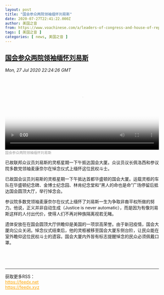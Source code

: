 ```yaml
---
layout: post
title: "国会参众两院领袖缅怀刘易斯"
date: 2020-07-27T22:41:22.000Z
author: 美国之音
from: https://www.voachinese.com/a/leaders-of-congress-and-house-of-representatives-remember-lewis-20200727/5519807.html
tags: [ 美国之音 ]
categories: [ news, 美国之音 ]
---
```

<!--1595889682000-->
[国会参众两院领袖缅怀刘易斯](https://www.voachinese.com/a/leaders-of-congress-and-house-of-representatives-remember-lewis-20200727/5519807.html)
------

<div>
<div><i>Mon, 27 Jul 2020 22:24:26 GMT</i></div><video poster="https://images.weserv.nl?url=gdb.voanews.com/d5a6f4aa-77d4-42c6-8a40-a1143f843b27_tv_r1_s_w900.jpg" src="https://av.voanews.com/Videoroot/Pangeavideo/2020/07/d/d5/d5a6f4aa-77d4-42c6-8a40-a1143f843b27_240p.mp4" style="width:100%" controls></video><div><small style="color: #999;">国会参众两院领袖缅怀刘易斯</small></div><p>已故联邦众议员刘易斯的灵柩星期一下午抵达国会大厦。众议员议长佩洛西和参议院多数党领袖麦康奈尔在悼念仪式上缅怀这位民权斗士。</p><p>已故国会议员刘易斯的灵柩星期一下午抵达首都华盛顿的国会大厦。运载灵柩的车队在华盛顿纪念碑、金博士纪念园、林肯纪念堂和“黑人的命也是命”广场停留后抵达国会圆顶大厅，举行悼念会。</p><p>参议院多数党领袖麦康奈尔在仪式上缅怀了刘易斯一生为争取非裔平权所做的努力。他说，正义并非自动生成（Justice is never automatic），而是因为有像刘易斯这样的人付出代价，使得人们不再对种族隔离视若无睹。</p><p>遗体安放在在国会圆顶大厅供瞻仰是美国的一项崇高荣誉。由于新冠疫情，国会大厦向公众关闭。悼念仪式结束后，他的灵柩被移至国会大厦东侧台阶，让民众能在室外瞻仰这位民权斗士的遗容。国会大厦内外皆有标志提醒悼念的民众必须佩戴口罩。</p><p> </p><br><hr><div>获取更多RSS：<br><a href="https://feedx.net" style="color:orange" target="_blank">https://feedx.net</a> <br><a href="https://feedx.xyz" style="color:orange" target="_blank">https://feedx.xyz</a><br></div>
</div>
